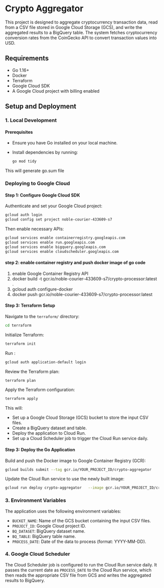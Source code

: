 
# Crypto Aggregator

This project is designed to aggregate cryptocurrency transaction data, read from a CSV file stored in Google Cloud Storage (GCS), and write the aggregated results to a BigQuery table. The system fetches cryptocurrency conversion rates from the CoinGecko API to convert transaction values into USD.

## Requirements

- Go 1.16+
- Docker
- Terraform
- Google Cloud SDK
- A Google Cloud project with billing enabled

## Setup and Deployment

### 1. Local Development

#### Prerequisites

- Ensure you have Go installed on your local machine.
- Install dependencies by running:

  ```bash
  go mod tidy
  ```
This will generate go.sum file 


###  Deploying to Google Cloud

#### Step 1: Configure Google Cloud SDK

Authenticate and set your Google Cloud project:

```bash
gcloud auth login
gcloud config set project noble-courier-433609-s7
```

Then enable necessary APIs:

```bash
gcloud services enable containerregistry.googleapis.com
gcloud services enable run.googleapis.com
gcloud services enable bigquery.googleapis.com
gcloud services enable cloudscheduler.googleapis.com
```

#### step 2: enable container registry and push docker image of go code
1. enable Google Container Registry API
2. docker build -t gcr.io/noble-courier-433609-s7/crypto-processor:latest .
3. gcloud auth configure-docker
4. docker push gcr.io/noble-courier-433609-s7/crypto-processor:latest


#### Step 3: Terraform Setup

Navigate to the `terraform/` directory:

```bash
cd terraform
```

Initialize Terraform:

```bash
terraform init
```


Run :

```bash
gcloud auth application-default login
```

Review the Terraform plan:

```bash
terraform plan
```

Apply the Terraform configuration:

```bash
terraform apply
```

This will:

- Set up a Google Cloud Storage (GCS) bucket to store the input CSV files.
- Create a BigQuery dataset and table.
- Deploy the application to Cloud Run.
- Set up a Cloud Scheduler job to trigger the Cloud Run service daily.

#### Step 3: Deploy the Go Application

Build and push the Docker image to Google Container Registry (GCR):

```bash
gcloud builds submit --tag gcr.io/YOUR_PROJECT_ID/crypto-aggregator
```

Update the Cloud Run service to use the newly built image:

```bash
gcloud run deploy crypto-aggregator   --image gcr.io/YOUR_PROJECT_ID/crypto-aggregator   --platform managed   --region YOUR_REGION
```

### 3. Environment Variables

The application uses the following environment variables:

- `BUCKET_NAME`: Name of the GCS bucket containing the input CSV files.
- `PROJECT_ID`: Google Cloud project ID.
- `BQ_DATASET`: BigQuery dataset name.
- `BQ_TABLE`: BigQuery table name.
- `PROCESS_DATE`: Date of the data to process (format: YYYY-MM-DD).

### 4. Google Cloud Scheduler

The Cloud Scheduler job is configured to run the Cloud Run service daily. It passes the current date as `PROCESS_DATE` to the Cloud Run service, which then reads the appropriate CSV file from GCS and writes the aggregated results to BigQuery.
